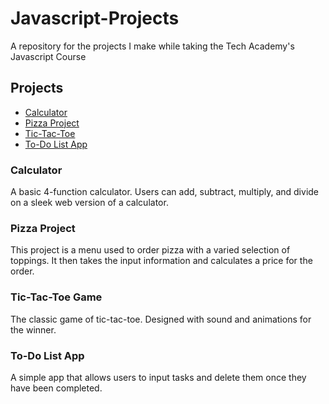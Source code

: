 # Javascript-Projects
A repository for the projects I make while taking the Tech Academy's Javascript Course

## Projects
- [Calculator](Calculator/calculator.html)
- [Pizza Project](Pizza-Project/Pizza.html)
- [Tic-Tac-Toe](TicTacToe/index.html)
- [To-Do List App](TODO_App/index.html)

### Calculator
A basic 4-function calculator. Users can add, subtract, multiply, and divide on a sleek web version of a calculator.

### Pizza Project
This project is a menu used to order pizza with a varied selection of toppings. It then takes the input information and calculates a price for the order.

### Tic-Tac-Toe Game
The classic game of tic-tac-toe. Designed with sound and animations for the winner.

### To-Do List App
A simple app that allows users to input tasks and delete them once they have been completed.